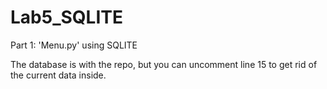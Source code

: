 # Lab5_SQLITE

Part 1: 'Menu.py' using SQLITE

The database is with the repo, but you can uncomment line 15 to get rid of the current data inside.
